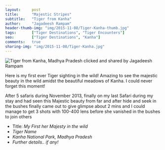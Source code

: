 ```yaml
---
layout:     post
title:      "Majestic Stripes"
subtitle:   "Tiger from Kanha"
author:     "Jagadeesh Rampam"
header-thumb-img: "img/2015-11-08/Tiger-Kanha-thumb.jpg"
tags:       ["Tiger Destinations", "Tiger Encounters"]
seo: 		["Tiger Destinations", "Kanha"]
comments:   true
sharing-img: "img/2015-11-08/Tiger-Kanha.jpg"
---
```



<img src="{{ site.baseurl }}/img/2015-11-08/Tiger-Kanha.jpg" alt="Tiger from Kanha, Madhya Pradesh clicked and shared by Jagadeesh Rampam">

<p>
Here is my first ever Tiger sighting in the wild! Amazing to see the majestic beauty in the wild amidst the beautiful meadows of Kanha. I could never forget this moment! 
</p>

<p>
After 5 safaris during November 2013, finally on my last Safari during my stay and had seen this Majestic beauty from far and after hide and seek in the bushes finally came out to give glimpse about 2 mins and I could manage to get 3 shots with 100-400 lens before she vanished in the bushes to join others
</p>

<p>
	<ul>
		 <li>Title: <em>My First her Majesty in the wild</em></li>
		 <li><em>Tiger Name</em></li>
		 <li><em>Kanha National Park, Madhya Pradesh</em></li>
		 <li><em>Further details.. if any!</em></li>
 	</ul>
</p>

